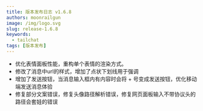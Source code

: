 ```yaml
---
title: 版本发布日志 v1.6.8
authors: moonrailgun
image: /img/logo.svg
slug: release-1.6.8
keywords:
  - tailchat
tags: [版本发布]
---
```


- 优化表情面板性能，重构单个表情的渲染方式。
- 修改了消息中url的样式，增加了点状下划线用于强调
- 增加了发送按钮，当消息输入框内有内容时会将 + 号变成发送按钮，优化移动端发送消息体验
- 修复部分文案错误，修复头像路径解析错误，修复网页面板输入不带协议头的路径会套娃的错误
